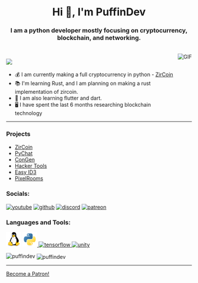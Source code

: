 
<h1 align="center">Hi 👋, I'm PuffinDev</h1>
<h3 align="center">I am a python developer mostly focusing on cryptocurrency, blockchain, and networking.</h3>
</br>
<img align="right" alt="GIF" height="160px" src="https://avatars.githubusercontent.com/u/62402318?v=4" />

![](https://komarev.com/ghpvc/?username=PuffinDev)

- 💰 I am currently making a full cryptocurrency in python - [ZirCoin](https://github.com/ZircoinDevs)
- 📚 I'm learning Rust, and I am planning on making a rust implementation of zircoin.
- 📱 I am also learning flutter and dart.
- 🖥️ I have spent the last 6 months researching blockchain technology

---

### Projects

<!-- PROJECTS-LIST:START -->
- [ZirCoin](https://github.com/ZircoinDevs)
- [PyChat](https://github.com/PuffinDev/PyChat4)
- [ConGen](https://github.com/PuffinDev/ConGen)
- [Hacker Tools](https://github.com/PuffinDev/Arch-Linux-Hacker-Tools)
- [Easy ID3](https://github.com/PuffinDev/Easy-ID3)
- [PixelRooms](https://github.com/PuffinDev/PixelRooms)
<!-- PROJECTS-LIST:END -->

<p align="left">
<h3 align="left">Socials:</h3>
<a href="https://youtube.com/channel/UCZXpvhJqJjFLrQztQnn5nlQ" target="blank"><img align="center" src="https://cdn.jsdelivr.net/npm/simple-icons@3.0.1/icons/youtube.svg" alt="youtube" height="30" width="40" /></a>
<a href="https://github.com/PuffinDev" target="blank"><img align="center" src="https://cdn.jsdelivr.net/npm/simple-icons@3.0.1/icons/github.svg" alt="github" height="30" width="40" /></a>
<a href="https://discord.gg/rKmKrV8Efz" target="blank"><img align="center" src="https://cdn.jsdelivr.net/npm/simple-icons@3.0.1/icons/discord.svg" alt="discord" height="30" width="40" /></a>
<a href="https://www.patreon.com/puffindev" target="blank"><img align="center" src="https://cdn.jsdelivr.net/npm/simple-icons@3.0.1/icons/patreon.svg" alt="patreon" height="30" width="40" /></a>
</p>

<h3 align="left">Languages and Tools:</h3>

<img src="https://raw.githubusercontent.com/devicons/devicon/master/icons/linux/linux-original.svg" alt="linux" width="40" height="40"/> </a> <a href="https://www.python.org" target="_blank"> <img src="https://raw.githubusercontent.com/devicons/devicon/master/icons/python/python-original.svg" alt="python" width="40" height="40"/> </a> <a href="https://www.tensorflow.org" target="_blank"> <img src="https://www.vectorlogo.zone/logos/tensorflow/tensorflow-icon.svg" alt="tensorflow" width="40" height="40"/> </a> <a href="https://unity.com/" target="_blank"> <img src="https://www.vectorlogo.zone/logos/unity3d/unity3d-icon.svg" alt="unity" width="40" height="40"/> </a> </p>

<p><img align="left" src="https://github-readme-stats.vercel.app/api/top-langs?username=puffindev&show_icons=true&locale=en&layout=compact" alt="puffindev" /></p>  
  
<p>&nbsp;<img align="center" src="https://github-readme-stats.vercel.app/api?username=puffindev&show_icons=true&locale=en" alt="puffindev" /></p>

-----
<a href="https://www.patreon.com/bePatron?u=62209003" data-patreon-widget-type="become-patron-button">Become a Patron!</a>
